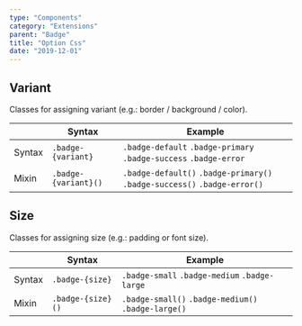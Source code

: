 ```yaml
---
type: "Components"
category: "Extensions"
parent: "Badge"
title: "Option Css"
date: "2019-12-01"
---
```


## Variant

Classes for assigning variant (e.g.: border / background / color).

<div class="table-scroll">

|                         | Syntax                                    | Example                       |
| ----------------------- | ----------------------------------------- | ----------------------------- |
| Syntax                   | `.badge-{variant}`                        | `.badge-default` `.badge-primary` `.badge-success` `.badge-error` |
| Mixin                   | `.badge-{variant}()`                      | `.badge-default()` `.badge-primary()`  `.badge-success()` `.badge-error()`   |

</div>

<demo>
  <demovanilla src="vanilla/components/extensions/badge/variant">
  </demovanilla>
</demo>

## Size

Classes for assigning size (e.g.: padding or font size).

<div class="table-scroll">

|                         | Syntax                                    | Example                       |
| ----------------------- | ----------------------------------------- | ----------------------------- |
| Syntax                   | `.badge-{size}`                           | `.badge-small` `.badge-medium` `.badge-large`|
| Mixin                   | `.badge-{size}()`                         | `.badge-small()` `.badge-medium()`  `.badge-large()`   |

</div>

<demo>
  <demovanilla src="vanilla/components/extensions/badge/size">
  </demovanilla>
</demo>
